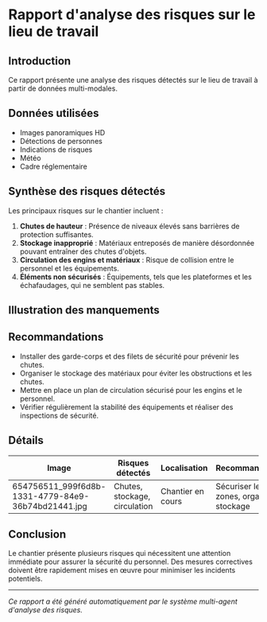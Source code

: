 # Rapport d'analyse des risques sur le lieu de travail

## Introduction
Ce rapport présente une analyse des risques détectés sur le lieu de travail à partir de données multi-modales.

## Données utilisées
- Images panoramiques HD
- Détections de personnes
- Indications de risques
- Météo
- Cadre réglementaire

## Synthèse des risques détectés
Les principaux risques sur le chantier incluent :

1. **Chutes de hauteur** : Présence de niveaux élevés sans barrières de protection suffisantes.
2. **Stockage inapproprié** : Matériaux entreposés de manière désordonnée pouvant entraîner des chutes d'objets.
3. **Circulation des engins et matériaux** : Risque de collision entre le personnel et les équipements.
4. **Éléments non sécurisés** : Équipements, tels que les plateformes et les échafaudages, qui ne semblent pas stables.

## Illustration des manquements
<!-- Images annotées ou schémas à insérer ici -->

## Recommandations
- Installer des garde-corps et des filets de sécurité pour prévenir les chutes.
- Organiser le stockage des matériaux pour éviter les obstructions et les chutes.
- Mettre en place un plan de circulation sécurisé pour les engins et le personnel.
- Vérifier régulièrement la stabilité des équipements et réaliser des inspections de sécurité.

## Détails
| Image                                             | Risques détectés                | Localisation        | Recommandations                           |
|---------------------------------------------------|----------------------------------|---------------------|-------------------------------------------|
| 654756511_999f6d8b-1331-4779-84e9-36b74bd21441.jpg | Chutes, stockage, circulation    | Chantier en cours   | Sécuriser les zones, organiser le stockage |

## Conclusion
Le chantier présente plusieurs risques qui nécessitent une attention immédiate pour assurer la sécurité du personnel. Des mesures correctives doivent être rapidement mises en œuvre pour minimiser les incidents potentiels.

---
*Ce rapport a été généré automatiquement par le système multi-agent d'analyse des risques.*